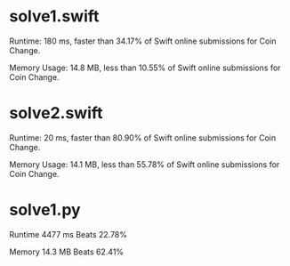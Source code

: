 # solve1.swift

Runtime: 180 ms, faster than 34.17% of Swift online submissions for Coin Change.

Memory Usage: 14.8 MB, less than 10.55% of Swift online submissions for Coin Change.

# solve2.swift

Runtime: 20 ms, faster than 80.90% of Swift online submissions for Coin Change.

Memory Usage: 14.1 MB, less than 55.78% of Swift online submissions for Coin Change.

# solve1.py

Runtime 4477 ms Beats 22.78% 

Memory 14.3 MB Beats 62.41%
